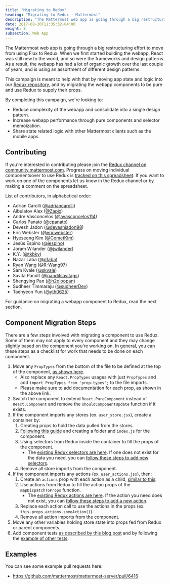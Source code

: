 ```yaml
---
title: "Migrating to Redux"
heading: "Migrating to Redux - Mattermost"
description: "The Mattermost web app is going through a big restructuring effort to move from using Flux to Redux."
date: 2017-08-20T11:35:32-04:00
weight: 8
subsection: Web App
---
```


The Mattermost web app is going through a big restructuring effort to move from using Flux to Redux. When we first started building the webapp, React was still new to the world, and so were the frameworks and design patterns. As a result, the webapp has had a lot of organic growth over the last couple of years, and is using an assortment of different design patterns.

This campaign is meant to help with that by moving app state and logic into our [Redux repository](https://github.com/mattermost/mattermost-redux), and by migrating the webapp components to be pure and use Redux to supply their props.

By completing this campaign, we're looking to:

- Reduce complexity of the webapp and consolidate into a single design pattern.
- Increase webapp performance through pure components and selector memoization.
- Share state related logic with other Mattermost clients such as the mobile apps.

## Contributing

If you're interested in contributing please join the [Redux channel on community.mattermost.com](https://community.mattermost.com/core/channels/redux). Progress on moving individual componentsover to use Redux is [tracked on this spreadsheet](https://docs.google.com/spreadsheets/d/1AlFS2F4H74JsONxIS_VNZBxrVJolZxFh7yN46RNCwyg/edit#gid=0). If you want to work on one of the components let us know in the Redux channel or by making a comment on the spreadsheet.

List of contributors, in alphabetical order:

- Adrian Carolli ([@adriancarolli](https://github.com/watadarkstar))
- Aibulatov Alex ([@Zapix](https://github.com/Zapix))
- Andre Vasconcelos ([@avasconcelos114](https://github.com/avasconcelos114))
- Carlos Panato ([@cpanato](https://github.com/cpanato))
- Devesh Jadon ([@deveshjadon98](https://github.com/deveshjadon98))
- Eric Webster ([@ericwebster](https://github.com/QuantumKing))
- Hyeseong Kim ([@CometKim](https://github.com/CometKim))
- Jesús Espino ([@jespino](https://github.com/jespino))
- Joram Wilander ([@jwilander](https://github.com/jwilander))
- K.Y. ([@tkbky](https://github.com/tkbky))
- Nazar Laba ([@n1aba](https://github.com/n1aba))
- Ryan Wang ([@R-Wang97](https://github.com/R-Wang97))
- Sam Kvale ([@skvale](https://github.com/skvale))
- Savita Pandit ([@panditsavitags](https://github.com/panditsavitags))
- Shengying Pan ([@h2oloopan](https://github.com/h2oloopan))
- Sudheer Timmaraju ([@sudheerDev](https://github.com/sudheerDev))
- Taehyeon Yun ([@yth0625](https://github.com/yth0625))

For guidance on migrating a webapp component to Redux, read the next section.

## Component Migration Steps

There are a few steps involved with migrating a component to use Redux. Some of them may not apply to every component and they may change slightly based on the component you're working on. In general, you can these steps as a checklist for work that needs to be done on each component.

1. Move any `PropTypes` from the bottom of the file to be defined at the top of the component, [as shown here](/contribute/webapp/build-component#designing-your-component/).
    - Also replace any `React.PropTypes` usages with just `PropTypes` and add `import PropTypes from 'prop-types';` to the file imports.
    - Please make sure to add documentation for each prop, as shown in the above link.
2. Switch the component to extend `React.PureComponent` instead of `React.Component` and remove the `shouldComponentUpdate` function if it exists.
3. If the component imports any stores (ex. `user_store.jsx`), create a container by:
    1. Creating props to hold the data pulled from the stores.
    2. [Following this guide](/contribute/webapp/build-component#using-a-container/) and creating a folder and `index.js` for the component.
    3. Using selectors from Redux inside the container to fill the props of the component.
        - The [existing Redux selectors are here](https://github.com/mattermost/mattermost-redux/tree/master/src/selectors/entities). If one does not exist for the data you need, you can [follow these steps to add new selectors](/contribute/redux/selectors/).
    4. Remove all store imports from the component.
4. If the component imports any actions (ex. `user_actions.jsx`), then:
    1. Create an `actions` prop with each action as a child, [similar to this](/contribute/webapp/build-component#using-a-container/).
    2. Use actions from Redux to fill the action props of the `mapDispatchToProps` function.
        - The [existing Redux actions are here](https://github.com/mattermost/mattermost-redux/tree/master/src/actions). If the action you need does not exist, you can [follow these steps to add a new action](/contribute/redux/actions/).
    3. Replace each action call to use the actions in the props (ex. `this.props.actions.someAction()`).
    4. Remove all action imports from the component.
5.  Move any other variables holding store state into props fed from Redux or parent components.
6.  Add component tests [as described by this blog post](https://grundleborg.github.io/posts/react-component-testing-in-mattermost/) and by following the [example of other tests](https://github.com/mattermost/mattermost-webapp/tree/master/tests/components).

## Examples

You can see some example pull requests here:

- https://github.com/mattermost/mattermost-server/pull/6416
